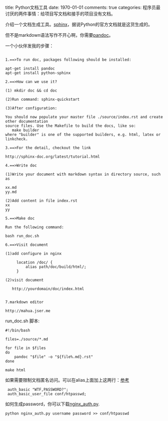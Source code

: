 title: Python文档工具
date: 1970-01-01
comments: true
categories: 
程序员最讨厌的两件事情：给项目写文档和接手的项目没有文档。

介绍一个文档生成工具。[sphinx](http://sphinx-doc.org/)，据说Python的官方文档就是这货生成的。

但不是markdown语法写作不开心啊，你需要[pandoc](https://github.com/jgm/pandoc)。

一个小伙伴发我的步骤：

```

1.==>To run doc, packages following should be installed:

apt-get install pandoc
apt-get install python-sphinx

2.==>How can we use it?

(1) mkdir doc && cd doc

(2)Run command: sphinx-quickstart

(3)After configuration:

You should now populate your master file ./source/index.rst and create other documentation
source files. Use the Makefile to build the docs, like so:
   make builder
where "builder" is one of the supported builders, e.g. html, latex or linkcheck.

3.==>For the detail, checkout the link

http://sphinx-doc.org/latest/tutorial.html

4.==>Write doc

(1)Write your document with markdown syntax in directory source, such as

xx.md
yy.md

(2)Add content in file index.rst
xx
yy

5.==>Make doc

Run the following command:

bash run_doc.sh

6.==>Visit document

(1)add configure in nginx

     location /doc/ {
         alias path/doc/build/html/;
     }

(2)visit document

   http://yourdomain/doc/index.html


7.markdown editor

http://mahua.jser.me

```

run_doc.sh 脚本:

```
#!/bin/bash

files=./source/*.md

for file in $files
do
    pandoc "$file" -o "${file%.md}.rst" 
done

make html
```

如果需要限制文档匿名访问。可以在alias上面加上这两行：[参考](http://nginx.org/en/docs/http/ngx_http_auth_basic_module.html)

```
 auth_basic "WTF,PASSWORD?";
 auth_basic_user_file conf/htpasswd;
```
如何生成password，你可以下载[nginx_auth.py](https://gist.github.com/lovedboy/ae4e1e7432d41cb6e712).

```
python nginx_auth.py username password >> conf/htpasswd
```

